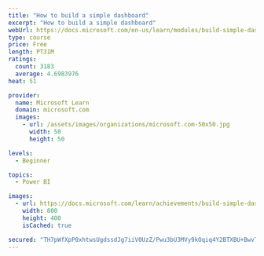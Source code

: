 ```yaml
---
title: "How to build a simple dashboard"
excerpt: "How to build a simple dashboard"
webUrl: https://docs.microsoft.com/en-us/learn/modules/build-simple-dashboard/
type: course
price: Free
length: PT31M
ratings:
  count: 3183
  average: 4.6983976
heat: 51

provider:
  name: Microsoft Learn
  domain: microsoft.com
  images:
    - url: /assets/images/organizations/microsoft.com-50x50.jpg
      width: 50
      height: 50

levels:
  - Beginner

topics:
  - Power BI

images:
  - url: https://docs.microsoft.com/learn/achievements/build-simple-dashboard-social.png
    width: 800
    height: 400
    isCached: true

secured: "TH7pWfXpP0xhtwsUgdssdJg7iiV0UzZ/Pwu3bU3MVy9kOqiq4Y2BTXBU+BwvTrxjyVwfb6PdMn6Ms4iW6ZDZLoV4sMbiA5yaKSjO6lXxha/bFJF24G7id0drOALkt9Il610Z1dRk+FqV9nSwRmiJNJCxAX0ubsrAq+8/+94QtIeFMILqzHzFHQg7KQkxS0YbctQZDy5fR1PtkZTaqyl75yn1n84ZLKpZh8I39AQoGVHgkOBtm6Wod4YfHwrZB4NFBSeqBXEZcuk2uSaGF5ec+RIoQSSq7SRFvxf/1zdJ7x9th8b5xvmQK0PYwrgwurKJV9zcwVcvmerzZ7YodqfLJlmC6cNOGSBofijLCMZH8QXx0LSUZrBvsGvl4hXUEoFXT3jKEprcjO4KpQG3M9Uwem3xJuG/2THcgHLRn9LjNnY=;1KG3yCiYbIdwxkPpKwMseA=="
---
```


